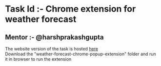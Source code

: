 Task Id :-  Chrome extension for weather forecast
=================================================
Mentor :- @harshprakashgupta
----------------------------
The website version of the task is hosted [here](https://weather-forecast-chrome-extension.glitch.me)  
Download the "weather-forecast-chrome-popup-extension" folder and run it in browser to run the extension
